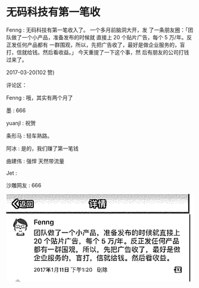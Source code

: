 # 无码科技有第一笔收

Fenng : 无码科技有第一笔收入了。 一个多月前脑洞大开，发 了一条朋友圈：「团队做了一个小产品，准备发布的时候就 直接上 20 个贴片广告，每个 5 万/年。反正发任何产品都有 一群围观，所以，先把广告收了，最好是做企业服务的，盲 打，信就给钱。然后看收益。」 今天重提了一下这个事，然 后有朋友的公司打钱过来了。

2017-03-20(102 赞)

评论区：

Fenng : 哦，其实有两个月了

墨 : 666

yuanjl : 祝贺

条形马 : 轻车熟路。

阿冰 : 是的，我们赚了第一笔钱

曲建伟 : 强悍 天然带流量

Jet :

沙雕网友 : 666

![image](img/Image_057.png)